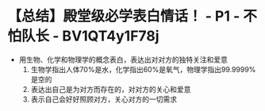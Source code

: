 # 【总结】殿堂级必学表白情话！ - P1 - 不怕队长 - BV1QT4y1F78j

-   用生物、化学和物理学的概念表白，表达出对对方的独特关注和爱意
    1.  生物学指出人体70%是水，化学指出60%是氧气，物理学指出99.9999%是空的
    2.  表达出自己是为对方而存在的，对对方的关心和爱意
    3.  表示自己会好好照顾对方，关心对方的一切需求
